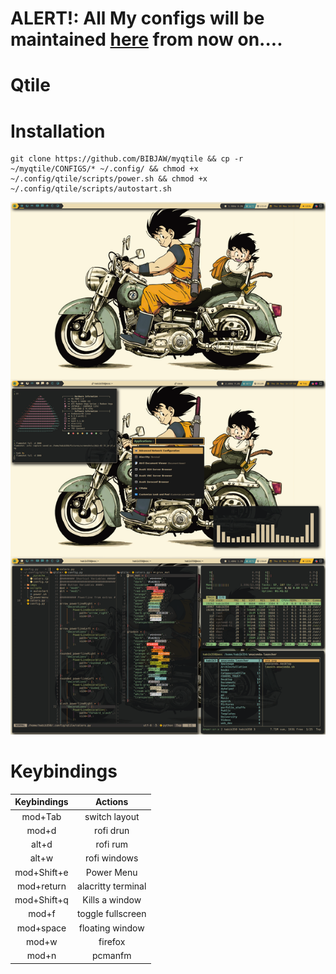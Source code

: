 # ALERT!: All My configs will be maintained [here](https://github.com/BIBJAW/united_repo_of_configs) from now on....

# Qtile 
# Installation
```
git clone https://github.com/BIBJAW/myqtile && cp -r ~/myqtile/CONFIGS/* ~/.config/ && chmod +x ~/.config/qtile/scripts/power.sh && chmod +x ~/.config/qtile/scripts/autostart.sh
```
![Screenshot](https://github.com/BIBJAW/myqtile/blob/main/images/qtile_rice.png?raw=true)

# Keybindings
| Keybindings  |        Actions         | 
| :---:        |        :----:          |
| mod+Tab       | switch layout              |
| mod+d        | rofi drun              |
| alt+d        | rofi rum               |
| alt+w         | rofi windows           |
| mod+Shift+e   |Power Menu              |
| mod+return   | alacritty terminal     |
| mod+Shift+q   | Kills a window         |
| mod+f         | toggle fullscreen      |
| mod+space     | floating window        |
| mod+w        | firefox                |
| mod+n         | pcmanfm                |
